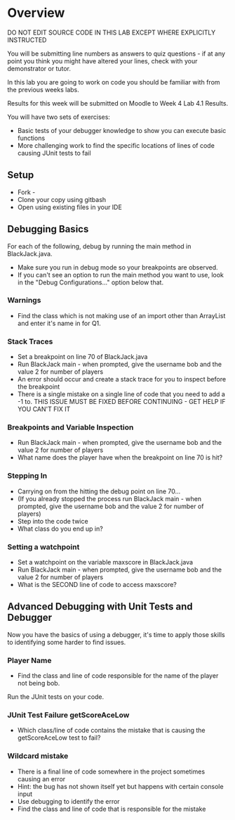 # Overview
DO NOT EDIT SOURCE CODE IN THIS LAB EXCEPT WHERE EXPLICITLY INSTRUCTED

You will be submitting line numbers as answers to quiz questions - if at any point you think you might have altered your lines, check with your demonstrator or tutor.

In this lab you are going to work on code you should be familiar with from the previous weeks labs.

Results for this week will be submitted on Moodle to Week 4 Lab 4.1 Results.

You will have two sets of exercises:
* Basic tests of your debugger knowledge to show you can execute basic functions 
* More challenging work to find the specific locations of lines of code causing JUnit tests to fail

## Setup
* Fork - []()
* Clone your copy using gitbash
* Open using existing files in your IDE

## Debugging Basics
For each of the following, debug by running the main method in BlackJack.java.
* Make sure you run in debug mode so your breakpoints are observed.
* If you can't see an option to run the main method you want to use, look in the "Debug Configurations..." option below that.

### Warnings
* Find the class which is not making use of an import other than ArrayList and enter it's name in for Q1.

### Stack Traces
* Set a breakpoint on line 70 of BlackJack.java
* Run BlackJack main - when prompted, give the username bob and the value 2 for number of players
* An error should occur and create a stack trace for you to inspect before the breakpoint
* There is a single mistake on a single line of code that you need to add a -1 to.
THIS ISSUE MUST BE FIXED BEFORE CONTINUING - GET HELP IF YOU CAN'T FIX IT


### Breakpoints and Variable Inspection
* Run BlackJack main - when prompted, give the username bob and the value 2 for number of players
* What name does the player have when the breakpoint on line 70 is hit?

### Stepping In
* Carrying on from the hitting the debug point on line 70...
* (If you already stopped the process run BlackJack main - when prompted, give the username bob and the value 2 for number of players)
* Step into the code twice
* What class do you end up in?

### Setting a watchpoint
* Set a watchpoint on the variable maxscore in BlackJack.java
* Run BlackJack main - when prompted, give the username bob and the value 2 for number of players
* What is the SECOND line of code to access maxscore? 

## Advanced Debugging with Unit Tests and Debugger
Now you have the basics of using a debugger, it's time to apply those skills to identifying some harder to find issues.

### Player Name
* Find the class and line of code responsible for the name of the player not being bob. 

Run the JUnit tests on your code.

### JUnit Test Failure getScoreAceLow 
* Which class/line of code contains the mistake that is causing the getScoreAceLow test to fail?

### Wildcard mistake
* There is a final line of code somewhere in the project sometimes causing an error 
* Hint: the bug has not shown itself yet but happens with certain console input 
* Use debugging to identify the error
* Find the class and line of code that is responsible for the mistake  

 

